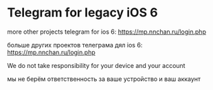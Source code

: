 # Telegram for legacy iOS 6

more other projects telegram for ios 6: https://mp.nnchan.ru/login.php

больше других проектов телеграма дял ios 6: https://mp.nnchan.ru/login.php

We do not take responsibility for your device and your account

мы не берём ответственность за ваше устройство и ваш аккаунт
